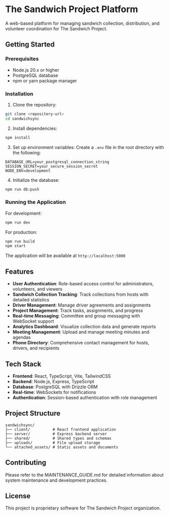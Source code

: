 # The Sandwich Project Platform

A web-based platform for managing sandwich collection, distribution, and volunteer coordination for The Sandwich Project.

## Getting Started

### Prerequisites

- Node.js 20.x or higher
- PostgreSQL database
- npm or yarn package manager

### Installation

1. Clone the repository:
```bash
git clone <repository-url>
cd sandwichsync
```

2. Install dependencies:
```bash
npm install
```

3. Set up environment variables:
Create a `.env` file in the root directory with the following:
```
DATABASE_URL=your_postgresql_connection_string
SESSION_SECRET=your_secure_session_secret
NODE_ENV=development
```

4. Initialize the database:
```bash
npm run db:push
```

### Running the Application

For development:
```bash
npm run dev
```

For production:
```bash
npm run build
npm start
```

The application will be available at `http://localhost:5000`

## Features

- **User Authentication**: Role-based access control for administrators, volunteers, and viewers
- **Sandwich Collection Tracking**: Track collections from hosts with detailed statistics
- **Driver Management**: Manage driver agreements and assignments
- **Project Management**: Track tasks, assignments, and progress
- **Real-time Messaging**: Committee and group messaging with WebSocket support
- **Analytics Dashboard**: Visualize collection data and generate reports
- **Meeting Management**: Upload and manage meeting minutes and agendas
- **Phone Directory**: Comprehensive contact management for hosts, drivers, and recipients

## Tech Stack

- **Frontend**: React, TypeScript, Vite, TailwindCSS
- **Backend**: Node.js, Express, TypeScript
- **Database**: PostgreSQL with Drizzle ORM
- **Real-time**: WebSockets for notifications
- **Authentication**: Session-based authentication with role management

## Project Structure

```
sandwichsync/
├── client/          # React frontend application
├── server/          # Express backend server
├── shared/          # Shared types and schemas
├── uploads/         # File upload storage
└── attached_assets/ # Static assets and documents
```

## Contributing

Please refer to the MAINTENANCE_GUIDE.md for detailed information about system maintenance and development practices.

## License

This project is proprietary software for The Sandwich Project organization.